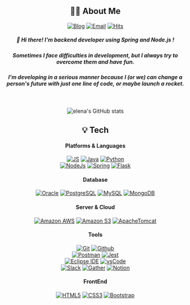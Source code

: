 
<!--
**apple3355/apple3355** is a ✨ _special_ ✨ repository because its `README.md` (this file) appears on your GitHub profile.

Here are some ideas to get you started:

- 🔭 I’m currently working on ...
- 🌱 I’m currently learning ...
- 👯 I’m looking to collaborate on ...
- 🤔 I’m looking for help with ...
- 💬 Ask me about ...
- 📫 How to reach me: ...
- 😄 Pronouns: ...
- ⚡ Fun fact: ...
-->

<!--![header](https://capsule-render.vercel.app/api?type=rounded&color=373d49&height=200&section=header&text=👉EUNJI%20BAE🖥&fontSize=70) 
-->
<div align="center">

## 👩‍💻 About Me
[![Blog](https://img.shields.io/badge/Blog-000000?style=flat&logo=Bloglovin&logoColor=white)](https://create-something-from-nothing.tistory.com) [![Email](https://img.shields.io/badge/creative.apme@gmail.com-EA4335?style=flat&logo=Gmail&logoColor=white)](https://github.com/apple3355)
[![Hits](https://hits.seeyoufarm.com/api/count/incr/badge.svg?url=https%3A%2F%2Fgithub.com%2Fhttps%3A%2F%2Fgithub.com%2Fapple3355&count_bg=%2379C83D&title_bg=%230C9E2D&icon=&icon_color=%23E7E7E7&title=Today&edge_flat=false)](https://github.com/apple3355)
  
##### 👋 Hi there! I'm backend developer using Spring and Node.js ! 
##### Sometimes I face difficulties in development, but I always try to overcome them and have fun.
##### I'm developing in a serious manner because I (or we) can change a person's future with just one line of code, or maybe launch a rocket. 
&nbsp;

![elena's GitHub stats](https://github-readme-stats.vercel.app/api?username=apple3355&show_icons=true&theme=prussian)


## 💡 Tech
#### Platforms & Languages

[![JS](https://img.shields.io/badge/JavaScript-F7DF1E?style=flat&logo=JavaScript&logoColor=white)](https://github.com/apple3355)   [![Java](https://img.shields.io/badge/Java-007396?style=flat&logo=Java&logoColor=white)](https://github.com/apple3355) [![Python](https://img.shields.io/badge/Python-3776AB?style=flat&logo=Python&logoColor=white)](https://github.com/apple3355) <br>
[![NodeJs](https://img.shields.io/badge/Node.js-339933?style=flat&logo=Node.js&logoColor=white)](https://github.com/apple3355) [![Spring](https://img.shields.io/badge/Spring-6DB33F?style=flat&logo=Spring&logoColor=white)](https://github.com/apple3355) [![Flask](https://img.shields.io/badge/Flask-000000?style=flat&logo=Flask&logoColor=white)](https://github.com/apple3355) <br>

#### Database
[![Oracle](https://img.shields.io/badge/Oracle-F80000?style=flat&logo=Oracle&logoColor=white)](https://github.com/apple3355) [![PostgreSQL](https://img.shields.io/badge/PostgreSQL-4169E1?style=flat&logo=PostgreSQL&logoColor=white)](https://github.com/apple3355) [![MySQL](https://img.shields.io/badge/MySQL-4479A1?style=flat&logo=MySQL&logoColor=white)](https://github.com/apple3355) [![MongoDB](https://img.shields.io/badge/MongoDB-47A248?style=flat&logo=MongoDB&logoColor=white)](https://github.com/apple3355)

#### Server & Cloud
[![Amazon AWS](https://img.shields.io/badge/AmazonAWS-232F3E?style=flat&logo=AmazonAWS&logoColor=white)](https://github.com/apple3355)
[![Amazon S3](https://img.shields.io/badge/AmazonS3-569A31?style=flat&logo=AmazonS3&logoColor=white)](https://github.com/apple3355) 
[![ApacheTomcat](https://img.shields.io/badge/Tomcat-F8DC75?style=flat&logo=ApacheTomcat&logoColor=white)](https://github.com/apple3355) 

#### Tools
[![Git](https://img.shields.io/badge/Git-F05032?style=flat&logo=Git&logoColor=white)](https://github.com/apple3355) [![Github](https://img.shields.io/badge/Github-181717?style=flat&logo=Github&logoColor=white)](https://github.com/apple3355) <br>
[![Postman](https://img.shields.io/badge/Postman-FF6C37?style=flat&logo=Postman&logoColor=white)](https://github.com/apple3355) [![Jest](https://img.shields.io/badge/Jest-FBBA00?style=flat&logo=Jest&logoColor=white)](https://github.com/apple3355) <br>
[![Eclipse IDE](https://img.shields.io/badge/EclipseIDE-2C2255?style=flat&logo=EclipseIDE&logoColor=white)](https://github.com/apple3355) [![vsCode](https://img.shields.io/badge/VSCode-007ACC?style=flat&logo=VisualStudioCode&logoColor=white)](https://github.com/apple3355) <br>
[![Slack](https://img.shields.io/badge/Slack-4A154B?style=flat&logo=Slack&logoColor=white)](https://github.com/apple3355) [![Gather](https://img.shields.io/badge/Gather-E71D29?style=flat&logo=Undertale&logoColor=white)](https://github.com/apple3355) [![Notion](https://img.shields.io/badge/Notion-000000?style=flat&logo=Notion&logoColor=white)](https://github.com/apple3355) 

#### FrontEnd 
[![HTML5](https://img.shields.io/badge/HTML5-E34F26?style=flat&logo=HTML5&logoColor=white)](https://github.com/apple3355) [![CSS3](https://img.shields.io/badge/CSS3-1572B6?style=flat&logo=CSS3&logoColor=white)](https://github.com/apple3355) [![Bootstrap](https://img.shields.io/badge/Bootstrap-7952B3?style=flat&logo=Bootstrap&logoColor=white)](https://github.com/apple3355)   

  
  
</div>
